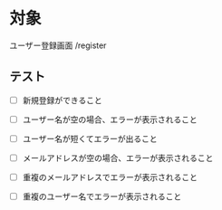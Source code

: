 # 対象

ユーザー登録画面
/register


## テスト

- [ ] 新規登録ができること
- [ ] ユーザー名が空の場合、エラーが表示されること
- [ ] ユーザー名が短くてエラーが出ること
- [ ] メールアドレスが空の場合、エラーが表示されること
- [ ] 重複のメールアドレスでエラーが表示されること
- [ ] 重複のユーザー名でエラーが表示されること


